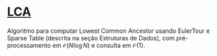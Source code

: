 # [LCA](lca.cpp)

Algoritmo para computar Lowest Common Ancestor usando EulerTour e Sparse Table (descrita na seção Estruturas de Dados), com pré-processamento em $\mathcal{O}(N \log N)$ e consulta em $\mathcal{O}(1)$.
